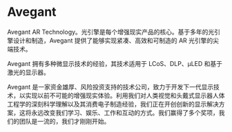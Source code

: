 # Avegant

Avegant AR Technology。光引擎是每个增强现实产品的核心。基于多年的光引擎设计和制造，Avegant 提供了能够实现紧凑、高效和可制造的 AR 光引擎的尖端技术。

Avegant 拥有多种微显示技术的经验，其技术适用于 LCoS、DLP、µLED 和基于激光的显示器。

Avegant 是一家资金雄厚、风险投资支持的技术公司，致力于开发下一代显示技术，以实现以前不可能的增强现实体验。利用我们对人类视觉和头戴式显示器人体工程学的深刻科学理解以及其消费电子制造经验，我们正在开创创新的显示解决方案，这将永远改变我们学习、娱乐、工作和互动的方式。我们赢得了多个奖项，我们的团队是一流的，我们才刚刚开始。
